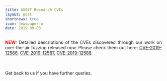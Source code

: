 ```yaml
---
title: ASSET Research CVEs
layout: post
shortnews: true
icon: newspaper-o
date: 2019-09-03
---
```

<p style="text-align:justify">
<font color="red"><b>NEW:</b></font>
Detailed descriptions of the CVEs discovered through our work on over-the-air fuzzing released now. Please 
check them out here: 
<a href="https://matheus-garbelini.github.io/home/post/esp32-esp8266-eap-crash/">CVE-2019-12586</a>,  
<a href="https://matheus-garbelini.github.io/home/post/esp32-esp8266-beacon-frame-crash/">CVE-2019-12587</a>,  
<a href="https://matheus-garbelini.github.io/home/post/zero-pmk-installation/">CVE-2019-12588</a>.  
</p>

<br>
<br>
Get back to us if you have further queries. 

</p> 

